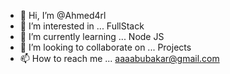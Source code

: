 - 👋 Hi, I’m @Ahmed4rl
- 👀 I’m interested in ... FullStack
- 🌱 I’m currently learning ... Node JS
- 💞️ I’m looking to collaborate on ... Projects
- 📫 How to reach me ... aaaabubakar@gmail.com

<!---
Ahmed4rl/Ahmed4rl is a ✨ special ✨ repository because its `README.md` (this file) appears on your GitHub profile.
You can click the Preview link to take a look at your changes.
--->
